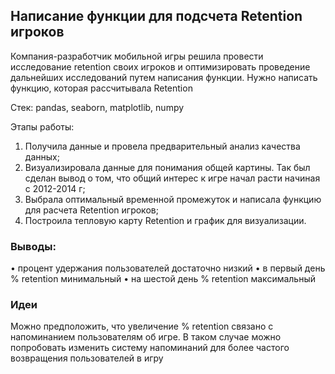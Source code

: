 ## Написание функции для подсчета Retention игроков

Компания-разработчик мобильной игры решила провести исследование retention своих игроков и оптимизировать проведение дальнейших исследований путем написания функции. Нужно написать функцию, которая рассчитывала Retention<br>

Стек: pandas, seaborn, matplotlib, numpy

Этапы работы:
1. Получила данные и провела предварительный анализ качества данных;
2. Визуализировала данные для понимания общей картины. Так был сделан вывод о том, что общий интерес к игре начал расти начиная с 2012-2014 г;
3. Выбрала оптимальный временной промежуток и написала функцию для расчета Retention игроков;
4. Построила тепловую карту Retention и график для визуализации.

### Выводы:
• процент удержания пользователей достаточно низкий
• в первый день % retention минимальный 
• на шестой день % retention максимальный

### Идеи
Можно предположить, что увеличение % retention связано с напоминанием пользователям об игре. В таком случае можно попробовать изменить систему напоминаний для более частого возвращения пользователей в игру

